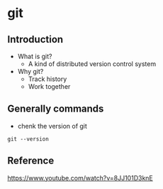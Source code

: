 # git
## Introduction
* What is git?
  * A kind of distributed version control system
* Why git?
  * Track history
  * Work together
## Generally commands
* chenk the version of git
```
git --version
```

## Reference
<https://www.youtube.com/watch?v=8JJ101D3knE>
